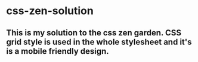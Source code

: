 # css-zen-solution
## This is my solution to the css zen garden. CSS grid style is used in the whole stylesheet and it's is a mobile friendly design.

